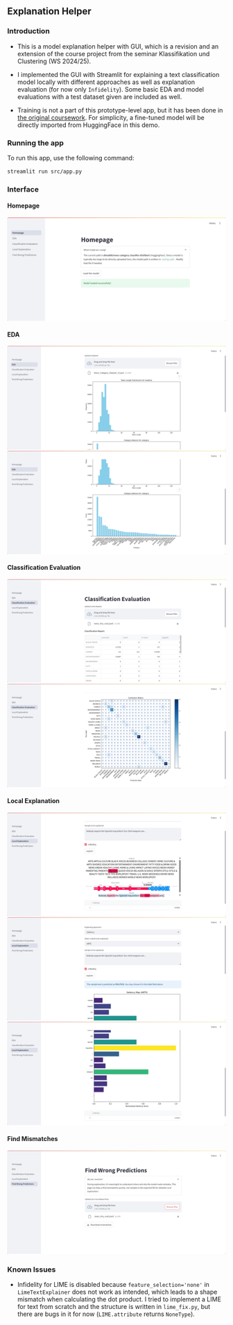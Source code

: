 ## Explanation Helper 

### Introduction
- This is a model explanation helper with GUI, which is a revision and an extension of the course project from the seminar Klassifikation und Clustering (WS 2024/25).

- I implemented the GUI with Streamlit for explaining a text classification model locally with different approaches as well as explanation evaluation (for now only `Infidelity`). Some basic EDA and model evaluations with a test dataset given are included as well.

- Training is not a part of this prototype-level app, but it has been done in [the original coursework](original_coursework.ipynb). For simplicity, a fine-tuned model will be directly imported from HuggingFace in this demo.

### Running the app
To run this app, use the following command:

```bash
streamlit run src/app.py
```

### Interface

#### Homepage
<img title="Homepage" alt="homepage" src="image\model_loaded.png">

#### EDA
<img title="token length distribution" alt="eda1" src="image\eda1.png">
<img title="category distribution" alt="eda1" src="image\eda2.png">

#### Classification Evaluation
<img title="classification report" alt="clss1" src="image\clss1.png">
<img title="confusion matrix" alt="clss2" src="image\clss2.png">

#### Local Explanation
<img title="SHAP" alt="shap" src="image\shap.png">
<img title="Saliency1" alt="Saliency1" src="image\saliency1.png">
<img title="Saliency2" alt="Saliency2" src="image\saliency2.png">

#### Find Mismatches
<img title="Find Mismatches" alt="Find Mismatches" src="image\finding_mismatch.png">

### Known Issues
- Infidelity for LIME is disabled because `feature_selection='none'` in `LimeTextExplainer` does not work as intended, which leads to a shape mismatch when calculating the dot product. I tried to implement a LIME for text from scratch and the structure is written in `lime_fix.py`, but there are bugs in it for now (`LIME.attribute` returns `NoneType`).
